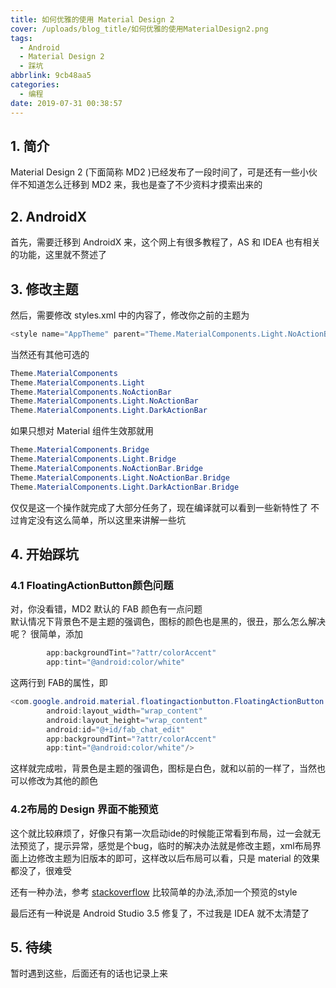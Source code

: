 ```yaml
---
title: 如何优雅的使用 Material Design 2
cover: /uploads/blog_title/如何优雅的使用MaterialDesign2.png
tags:
  - Android
  - Material Design 2
  - 踩坑
abbrlink: 9cb48aa5
categories:
  - 编程
date: 2019-07-31 00:38:57
---
```

## 1. 简介

Material Design 2 (下面简称 MD2 )已经发布了一段时间了，可是还有一些小伙伴不知道怎么迁移到 MD2 来，我也是查了不少资料才摸索出来的		
<!-- more --> 
## 2. AndroidX

首先，需要迁移到 AndroidX 来，这个网上有很多教程了，AS 和 IDEA 也有相关的功能，这里就不赘述了		

## 3. 修改主题

然后，需要修改 styles.xml 中的内容了，修改你之前的主题为
``` java
<style name="AppTheme" parent="Theme.MaterialComponents.Light.NoActionBar">"
```
当然还有其他可选的

``` java
Theme.MaterialComponents
Theme.MaterialComponents.Light
Theme.MaterialComponents.NoActionBar
Theme.MaterialComponents.Light.NoActionBar
Theme.MaterialComponents.Light.DarkActionBar
```
如果只想对 Material  组件生效那就用

``` java
Theme.MaterialComponents.Bridge
Theme.MaterialComponents.Light.Bridge
Theme.MaterialComponents.NoActionBar.Bridge
Theme.MaterialComponents.Light.NoActionBar.Bridge
Theme.MaterialComponents.Light.DarkActionBar.Bridge
```

仅仅是这一个操作就完成了大部分任务了，现在编译就可以看到一些新特性了
不过肯定没有这么简单，所以这里来讲解一些坑

## 4. 开始踩坑

### 4.1 FloatingActionButton颜色问题
对，你没看错，MD2 默认的 FAB 颜色有一点问题		
默认情况下背景色不是主题的强调色，图标的颜色也是黑的，很丑，那么怎么解决呢？
很简单，添加

``` java
        app:backgroundTint="?attr/colorAccent"
        app:tint="@android:color/white"
```
这两行到 FAB的属性，即

``` java
<com.google.android.material.floatingactionbutton.FloatingActionButton
		android:layout_width="wrap_content"
		android:layout_height="wrap_content"
		android:id="@+id/fab_chat_edit"
        app:backgroundTint="?attr/colorAccent"
        app:tint="@android:color/white"/>
```
这样就完成啦，背景色是主题的强调色，图标是白色，就和以前的一样了，当然也可以修改为其他的颜色

### 4.2布局的 Design 界面不能预览
这个就比较麻烦了，好像只有第一次启动ide的时候能正常看到布局，过一会就无法预览了，提示异常，感觉是个bug，临时的解决办法就是修改主题，xml布局界面上边修改主题为旧版本的即可，这样改以后布局可以看，只是 material 的效果都没了，很难受

还有一种办法，参考 [stackoverflow](https://stackoverflow.com/questions/55791884/cannot-render-materialbutton-with-android-material1-1-x) 比较简单的办法,添加一个预览的style

最后还有一种说是 Android Studio 3.5 修复了，不过我是 IDEA 就不太清楚了

## 5. 待续

暂时遇到这些，后面还有的话也记录上来